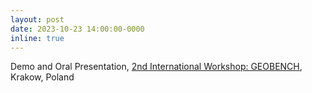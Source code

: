 ```yaml
---
layout: post
date: 2023-10-23 14:00:00-0000
inline: true
---
```


Demo and Oral Presentation, [2nd International Workshop: GEOBENCH](https://geobench.fbk.eu/), Krakow, Poland